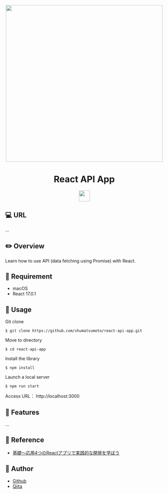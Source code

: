 <div align="center">
  <img src="https://user-images.githubusercontent.com/11171872/203345580-40a14fa9-b1f0-4c29-a042-138ff78f7d9b.jpg" width="500">
</div>

<h1 align="center">React API App</h1>

<div align="center">
  <a href="https://reactjs.org/">
    <img src="https://user-images.githubusercontent.com/11171872/113251146-b6ba2b00-92fc-11eb-847a-fc58d7f87239.png" height="35">
  </a>
</div>

## :computer: URL

...

## :pencil2: Overview

Learn how to use API (data fetching using Promise) with React.

## :hammer: Requirement

- macOS
- React 17.0.1

## :pushpin: Usage

Git clone
```
$ git clone https://github.com/shumatsumoto/react-api-app.git
```
Move to directory
```
$ cd react-api-app
```
Install the library
```
$ npm install
```
Launch a local server
```
$ npm run start
```
Access URL： 
http://localhost:3000

## :railway_car: Features

...

## :green_book: Reference

- [基礎〜応用4つのReactアプリで実践的な開発を学ぼう](https://www.udemy.com/course/react-product-development/?couponCode=KEEPLEARNING)

## :hatching_chick: Author

- [Github](https://github.com/shumatsumoto)
- [Qiita](https://qiita.com/ShuMatsumoto)

